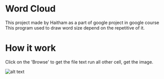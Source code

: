 # Word Cloud

This project made by Haitham as a part of google project in google course
This program used to draw word size depend on the repetitive of it.

# How it work
Click on the 'Browse' to get the file text run all other cell, get the image.

![alt text](https://1.bp.blogspot.com/-mjI1ZLodcKQ/XyMXWVBHxKI/AAAAAAAAAT4/Pd20j1Ezjw0nVxIOih30ySgwth55LI_nACLcBGAsYHQ/s1247/browse.png)
